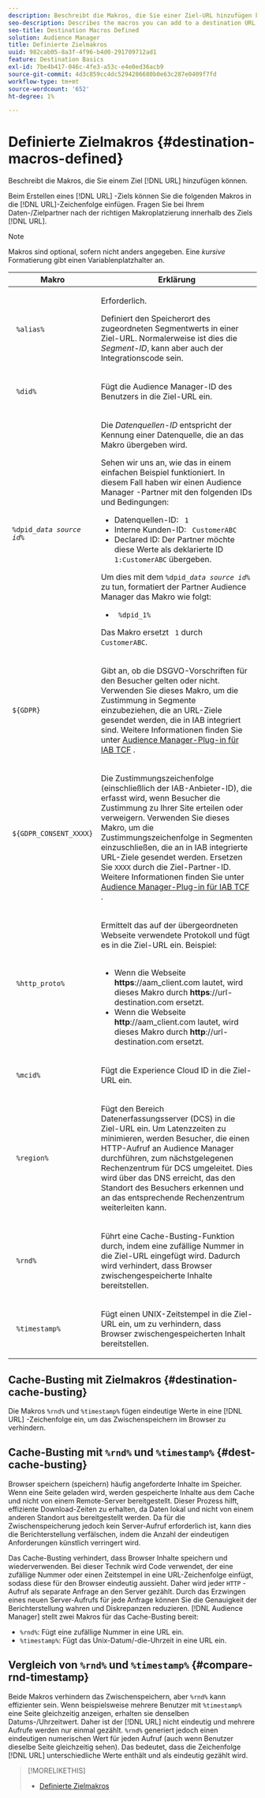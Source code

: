 ```yaml
---
description: Beschreibt die Makros, die Sie einer Ziel-URL hinzufügen können.
seo-description: Describes the macros you can add to a destination URL.
seo-title: Destination Macros Defined
solution: Audience Manager
title: Definierte Zielmakros
uuid: 982cab05-8a3f-4f96-b4d0-291709712ad1
feature: Destination Basics
exl-id: 7be4b417-046c-4fe3-a53c-e4e0ed36acb9
source-git-commit: 4d3c859cc4dc5294286680b0e63c287e0409f7fd
workflow-type: tm+mt
source-wordcount: '652'
ht-degree: 1%

---
```


# Definierte Zielmakros {#destination-macros-defined}

Beschreibt die Makros, die Sie einem Ziel [!DNL URL] hinzufügen können.

<!-- destination-macros.xml -->

Beim Erstellen eines [!DNL URL] -Ziels können Sie die folgenden Makros in die [!DNL URL]-Zeichenfolge einfügen. Fragen Sie bei Ihrem Daten-/Zielpartner nach der richtigen Makroplatzierung innerhalb des Ziels [!DNL URL].

>[!NOTE]
>
>Makros sind optional, sofern nicht anders angegeben. Eine *kursive* Formatierung gibt einen Variablenplatzhalter an.

<table id="table_2C532EFB9DAE41B08714753EBD7DFB05"> 
 <thead> 
  <tr> 
   <th colname="col1" class="entry"> Makro </th> 
   <th colname="col2" class="entry"> Erklärung </th> 
  </tr> 
 </thead>
 <tbody> 
  <tr> 
   <td colname="col1"> <p> <code> %alias%</code> </p> </td> 
   <td colname="col2"> <p>Erforderlich. </p> <p>Definiert den Speicherort des zugeordneten Segmentwerts in einer Ziel-URL. Normalerweise ist dies die <i>Segment-ID</i>, kann aber auch der Integrationscode sein. </p> </td> 
  </tr> 
  <tr> 
   <td colname="col1"> <p> <code> %did%</code> </p> </td> 
   <td colname="col2"> <p>Fügt die <span class="keyword"> Audience Manager</span>-ID des Benutzers in die Ziel-URL ein. </p> </td> 
  </tr> 
  <tr> 
   <td colname="col1"> <p> <code>%dpid_<i>data source id</i>%</code> </p> </td> 
   <td colname="col2"> <p>Die <i>Datenquellen-ID</i> entspricht der Kennung einer Datenquelle, die an das Makro übergeben wird. </p> <p>Sehen wir uns an, wie das in einem einfachen Beispiel funktioniert. In diesem Fall haben wir einen <span class="keyword"> Audience Manager</span> -Partner mit den folgenden IDs und Bedingungen: </p> 
    <ul id="ul_697508B437EB4090B121AFA5D519AFBE"> 
     <li id="li_32D9F72A7D1543A892DC7E1529E98A96">Datenquellen-ID: <code> 1</code> </li> 
     <li id="li_099F5B63D2244B5AADA9B26CB6152E6B">Interne Kunden-ID: <code> CustomerABC</code> </li> 
     <li id="li_0D9FE501C16444DDB388C8E934E5A8C6">Declared ID: Der Partner möchte diese Werte als deklarierte ID <code> 1:CustomerABC</code> übergeben. </li> 
    </ul> <p>Um dies mit dem <code>%dpid_<i>data source id</i>%</code> zu tun, formatiert der Partner <span class="keyword"> Audience Manager</span> das Makro wie folgt: </p> 
    <ul class="simplelist"> 
     <li> <code> %dpid_1%</code> </li> 
    </ul> <p>Das Makro ersetzt <code> 1</code> durch <code> CustomerABC</code>. </p> </td> 
  </tr> 
  <tr>
    <td><p><code>${GDPR}</code></p></td>
    <td><p>Gibt an, ob die DSGVO-Vorschriften für den Besucher gelten oder nicht. Verwenden Sie dieses Makro, um die Zustimmung in Segmente einzubeziehen, die an URL-Ziele gesendet werden, die in IAB integriert sind. Weitere Informationen finden Sie unter <a href="../../overview/data-security-and-privacy/aam-iab-plugin.md">Audience Manager-Plug-in für IAB TCF</a> .</p></td>
  </tr>
   <tr>
    <td><code>${GDPR_CONSENT_XXXX}</code></p></td>
    <td><p>Die Zustimmungszeichenfolge (einschließlich der IAB-Anbieter-ID), die erfasst wird, wenn Besucher die Zustimmung zu Ihrer Site erteilen oder verweigern. Verwenden Sie dieses Makro, um die Zustimmungszeichenfolge in Segmenten einzuschließen, die an in IAB integrierte URL-Ziele gesendet werden. Ersetzen Sie <code>XXXX</code> durch die Ziel-Partner-ID. Weitere Informationen finden Sie unter <a href="../../overview/data-security-and-privacy/aam-iab-plugin.md">Audience Manager-Plug-in für IAB TCF</a> . </p></td>
  </tr>
  <tr> 
   <td colname="col1"> <p><code> %http_proto%</code> </p> </td> 
   <td colname="col2"> <p>Ermittelt das auf der übergeordneten Webseite verwendete Protokoll und fügt es in die Ziel-URL ein. Beispiel:
     <br> 
     <ul id="ul_026F56EC46E94D9EB1153557C0F65325"> 
      <li id="li_B41EF140CC274CB68FE7213DD8B908C0">Wenn die Webseite <b>https</b>://aam_client.com lautet, wird dieses Makro durch <b>https</b>://url-destination.com ersetzt. </li> 
      <li id="li_BDCD6EA69B004A92BA6981952341BD77">Wenn die Webseite <b>http</b>://aam_client.com lautet, wird dieses Makro durch <b>http</b>://url-destination.com ersetzt. </li> 
     </ul> </p> </td> 
  </tr> 
  <tr> 
   <td colname="col1"> <p><code> %mcid%</code> </p> </td> 
   <td colname="col2"> <p>Fügt die <span class="keyword"> Experience Cloud</span> ID in die Ziel-URL ein. </p> </td> 
  </tr> 
  <tr> 
   <td colname="col1"> <p><code> %region%</code> </p> </td> 
   <td colname="col2"> <p>Fügt den Bereich <span class="wintitle"> Datenerfassungsserver (DCS)</span> in die Ziel-URL ein. Um Latenzzeiten zu minimieren, werden Besucher, die einen HTTP-Aufruf an <span class="keyword"> Audience Manager</span> durchführen, zum nächstgelegenen Rechenzentrum für <span class="wintitle"> DCS</span> umgeleitet. Dies wird über das DNS erreicht, das den Standort des Besuchers erkennen und an das entsprechende Rechenzentrum weiterleiten kann. </p> </td> 
  </tr> 
  <tr> 
   <td colname="col1"> <p> <code> %rnd%</code> </p> </td> 
   <td colname="col2"> <p>Führt eine Cache-Busting-Funktion durch, indem eine zufällige Nummer in die Ziel-URL eingefügt wird. Dadurch wird verhindert, dass Browser zwischengespeicherte Inhalte bereitstellen. </p> </td> 
  </tr> 
  <tr> 
   <td colname="col1"> <p> <code> %timestamp%</code> </p> </td> 
   <td colname="col2"> <p>Fügt einen UNIX-Zeitstempel in die Ziel-URL ein, um zu verhindern, dass Browser zwischengespeicherten Inhalt bereitstellen. </p> </td> 
  </tr> 
 </tbody> 
</table>

## Cache-Busting mit Zielmakros {#destination-cache-busting}

Die Makros `%rnd%` und `%timestamp%` fügen eindeutige Werte in eine [!DNL URL] -Zeichenfolge ein, um das Zwischenspeichern im Browser zu verhindern.

## Cache-Busting mit `%rnd%` und `%timestamp%` {#dest-cache-busting}

<!-- c_dest_cache_busting.xml -->

Browser speichern (speichern) häufig angeforderte Inhalte im Speicher. Wenn eine Seite geladen wird, werden gespeicherte Inhalte aus dem Cache und nicht von einem Remote-Server bereitgestellt. Dieser Prozess hilft, effiziente Download-Zeiten zu erhalten, da Daten lokal und nicht von einem anderen Standort aus bereitgestellt werden. Da für die Zwischenspeicherung jedoch kein Server-Aufruf erforderlich ist, kann dies die Berichterstellung verfälschen, indem die Anzahl der eindeutigen Anforderungen künstlich verringert wird.

Das Cache-Busting verhindert, dass Browser Inhalte speichern und wiederverwenden. Bei dieser Technik wird Code verwendet, der eine zufällige Nummer oder einen Zeitstempel in eine URL-Zeichenfolge einfügt, sodass diese für den Browser eindeutig aussieht. Daher wird jeder `HTTP` -Aufruf als separate Anfrage an den Server gezählt. Durch das Erzwingen eines neuen Server-Aufrufs für jede Anfrage können Sie die Genauigkeit der Berichterstellung wahren und Diskrepanzen reduzieren. [!DNL Audience Manager] stellt zwei Makros für das Cache-Busting bereit:

* `%rnd%`: Fügt eine zufällige Nummer in eine URL ein.
* `%timestamp%`: Fügt das Unix-Datum/-die-Uhrzeit in eine URL ein.

## Vergleich von `%rnd%` und `%timestamp%` {#compare-rnd-timestamp}

Beide Makros verhindern das Zwischenspeichern, aber `%rnd%` kann effizienter sein. Wenn beispielsweise mehrere Benutzer mit `%timestamp%` eine Seite gleichzeitig anzeigen, erhalten sie denselben Datums-/Uhrzeitwert. Daher ist der [!DNL URL] nicht eindeutig und mehrere Aufrufe werden nur einmal gezählt. `%rnd%` generiert jedoch einen eindeutigen numerischen Wert für jeden Aufruf (auch wenn Benutzer dieselbe Seite gleichzeitig sehen). Das bedeutet, dass die Zeichenfolge [!DNL URL] unterschiedliche Werte enthält und als eindeutig gezählt wird.

>[!MORELIKETHIS]
>
>* [Definierte Zielmakros](../../features/destinations/destination-macros.md#destination-macros-defined)
